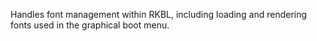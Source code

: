 Handles font management within RKBL, including loading and rendering
fonts used in the graphical boot menu.
